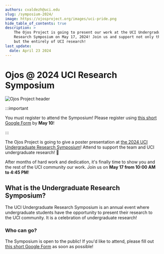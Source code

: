 ```yaml
---
authors: cvaldezh@uci.edu
slug: /symposium-2024/
image: https://ojosproject.org/images/uci-pride.png
hide_table_of_contents: true
description: >
    The Ojos Project is going to present our work at the UCI Undergraduate
    Research Symposium on May 17, 2024! Join us and support not only the team,
    but the entirely of UCI research!
last_update:
  date: April 23 2024
---
```

# Ojos @ 2024 UCI Research Symposium

![Ojos Project header](@site/static/images/uci-pride.png)

:::important

You must register to attend the Symposium! Please register using
[this short Google Form](https://docs.google.com/forms/d/e/1FAIpQLSfND0jIPndxC67ti6G_jhxZcHuTNso3-fX79TIPtH3Kw5z6Yw/viewform)
by **May 10**!

:::

The Ojos Project is going to give a poster presentation at [the 2024 UCI
Undergraduate Research Symposium](https://urop.uci.edu/symposium/)! Attend to
support the team and UCI undergraduate research! 🤘

After months of hard work and dedication, it's finally time to show you and the
rest of the UCI community our work. Join us on **May 17 from 10:00 AM to 4:45
PM**!

<!-- truncate -->

## What is the Undergraduate Research Symposium?

The UCI Undergraduate Research Symposium is an annual event where undergraduate
students have the opportunity to present their research to the UCI community. It
is a celebration of undergraduate research!

### Who can go?

The Symposium is open to the public! If you'd like to attend, please fill out
[this short Google Form](https://docs.google.com/forms/d/e/1FAIpQLSfND0jIPndxC67ti6G_jhxZcHuTNso3-fX79TIPtH3Kw5z6Yw/viewform)
as soon as possible!
